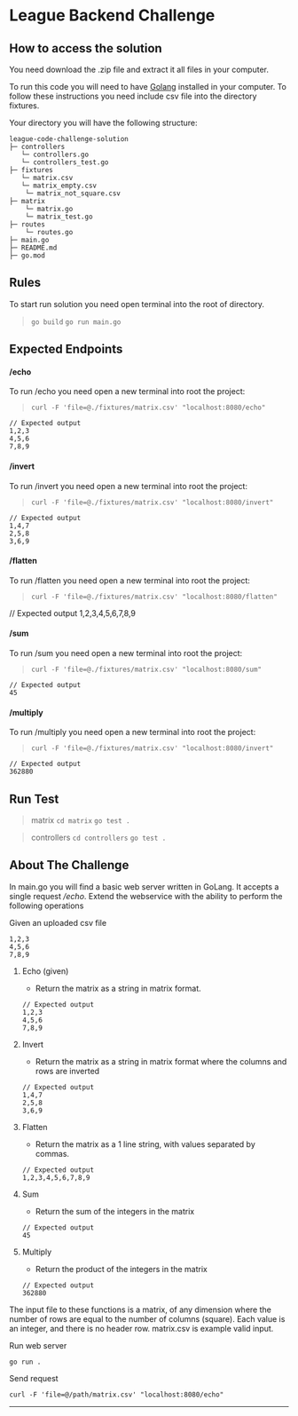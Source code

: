 # League Backend Challenge


## How to access the solution

You need download the .zip file and extract it all files in your computer. 

To run this code you will need to have [Golang](https://golang.org/dl/) installed in your computer.
To follow these instructions you need include csv file into the directory fixtures. 

Your directory you will have the following structure:

```
league-code-challenge-solution
├─ controllers
   └─ controllers.go
   └─ controllers_test.go
├─ fixtures
   └─ matrix.csv
   └─ matrix_empty.csv
    └─ matrix_not_square.csv    
├─ matrix
    └─ matrix.go
    └─ matrix_test.go
├─ routes
    └─ routes.go 
├─ main.go
├─ README.md
├─ go.mod

```
## Rules
To start run solution you need open terminal into the root of 
directory. 
> ``go build``
> ``go run main.go``

## Expected Endpoints



#### /echo

To run /echo you need open a new terminal into root the project:

> ``curl -F 'file=@./fixtures/matrix.csv' "localhost:8080/echo"``

   
    // Expected output
    1,2,3
    4,5,6
    7,8,9
     

#### /invert

To run /invert you need open a new terminal into root the project:


> ``curl -F 'file=@./fixtures/matrix.csv' "localhost:8080/invert"``

    // Expected output
    1,4,7
    2,5,8
    3,6,9


#### /flatten

To run /flatten you need open a new terminal into root the project:
 

> ``curl -F 'file=@./fixtures/matrix.csv' "localhost:8080/flatten"``

   // Expected output
    1,2,3,4,5,6,7,8,9

#### /sum

To run /sum you need open a new terminal into root the project:
 

> ``curl -F 'file=@./fixtures/matrix.csv' "localhost:8080/sum"``

    // Expected output
    45

#### /multiply

To run /multiply you need open a new terminal into root the project:

> ``curl -F 'file=@./fixtures/matrix.csv' "localhost:8080/invert"``

    // Expected output
    362880


## Run Test

> matrix
```cd matrix```
``` go test . ```

> controllers
```cd controllers```
``` go test . ```

## About The Challenge

In main.go you will find a basic web server written in GoLang. It accepts a single request _/echo_. Extend the webservice with the ability to perform the following operations

Given an uploaded csv file
```
1,2,3
4,5,6
7,8,9
```

1. Echo (given)
    - Return the matrix as a string in matrix format.
    
    ```
    // Expected output
    1,2,3
    4,5,6
    7,8,9
    ``` 
2. Invert
    - Return the matrix as a string in matrix format where the columns and rows are inverted
    ```
    // Expected output
    1,4,7
    2,5,8
    3,6,9
    ``` 
3. Flatten
    - Return the matrix as a 1 line string, with values separated by commas.
    ```
    // Expected output
    1,2,3,4,5,6,7,8,9
    ``` 
4. Sum
    - Return the sum of the integers in the matrix
    ```
    // Expected output
    45
    ``` 
5. Multiply
    - Return the product of the integers in the matrix
    ```
    // Expected output
    362880
    ``` 

The input file to these functions is a matrix, of any dimension where the number of rows are equal to the number of columns (square). Each value is an integer, and there is no header row. matrix.csv is example valid input.  

Run web server
```
go run .
```

Send request
```
curl -F 'file=@/path/matrix.csv' "localhost:8080/echo"
```
_______________________________
